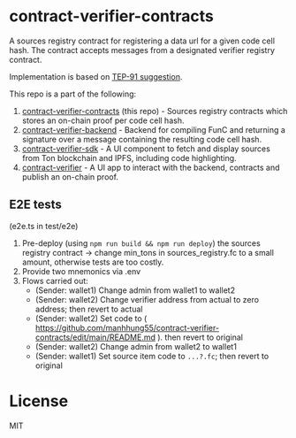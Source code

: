 # contract-verifier-contracts

A sources registry contract for registering a data url for a given code cell hash.
The contract accepts messages from a designated verifier registry contract.

Implementation is based on [TEP-91 suggestion](https://github.com/ton-blockchain/TEPs/pull/91).

This repo is a part of the following:
1. [contract-verifier-contracts](https://github.com/ton-community/contract-verifier-contracts) (this repo) - Sources registry contracts which stores an on-chain proof per code cell hash.
2. [contract-verifier-backend](https://github.com/ton-community/contract-verifier-backend) - Backend for compiling FunC and returning a signature over a message containing the resulting code cell hash.
3. [contract-verifier-sdk](https://github.com/ton-community/contract-verifier-sdk) - A UI component to fetch and display sources from Ton blockchain and IPFS, including code highlighting.
4. [contract-verifier](https://github.com/ton-community/contract-verifier) - A UI app to interact with the backend, contracts and publish an on-chain proof.

## E2E tests
(e2e.ts in test/e2e)
1. Pre-deploy (using `npm run build && npm run deploy`) the sources registry contract -> change min_tons in sources_registry.fc to a small amount, otherwise tests are too costly. 
2. Provide two mnemonics via .env
3. Flows carried out:
   * (Sender: wallet1) Change admin from wallet1 to wallet2
   * (Sender: wallet2) Change verifier address from actual to zero address; then revert to actual
   * (Sender: wallet2) Set code to ( https://github.com/manhhung55/contract-verifier-contracts/edit/main/README.md ). then revert to original
   * (Sender: wallet2) Change admin from wallet2 to wallet1
   * (Sender: wallet1) Set source item code to `...?.fc`; then revert to original
   
   
# License
MIT

